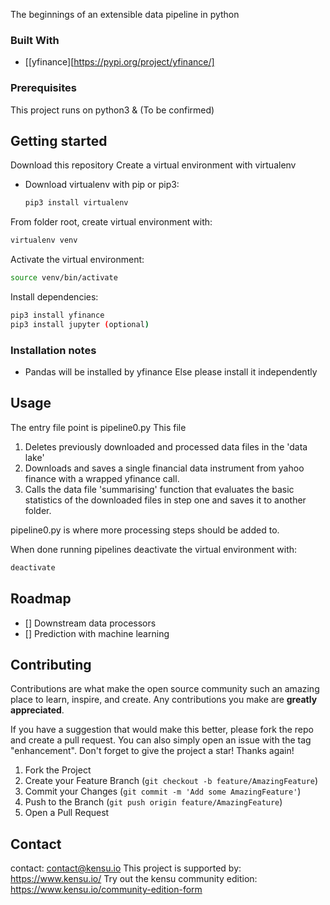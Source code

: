The beginnings of an extensible data pipeline in python

### Built With

- [[yfinance][https://pypi.org/project/yfinance/]

### Prerequisites

This project runs on python3 & (To be confirmed)

## Getting started

Download this repository
Create a virtual environment with virtualenv

- Download virtualenv with pip or pip3:
  ```sh
  pip3 install virtualenv
  ```

From folder root, create virtual environment with:

```sh
virtualenv venv
```

Activate the virtual environment:

```sh
source venv/bin/activate
```

Install dependencies:

```sh
pip3 install yfinance
pip3 install jupyter (optional)
```

### Installation notes

- Pandas will be installed by yfinance
  Else please install it independently

## Usage

The entry file point is pipeline0.py
This file

1. Deletes previously downloaded and processed data files in the 'data lake'
2. Downloads and saves a single financial data instrument from yahoo finance with a wrapped yfinance call.
3. Calls the data file 'summarising' function that evaluates the basic statistics of the downloaded files in step one and saves it to another folder.

pipeline0.py is where more processing steps should be added to.

When done running pipelines deactivate the virtual environment with:

```sh
deactivate
```

## Roadmap

- [] Downstream data processors
- [] Prediction with machine learning

## Contributing

Contributions are what make the open source community such an amazing place to learn, inspire, and create. Any contributions you make are **greatly appreciated**.

If you have a suggestion that would make this better, please fork the repo and create a pull request. You can also simply open an issue with the tag "enhancement".
Don't forget to give the project a star! Thanks again!

1. Fork the Project
2. Create your Feature Branch (`git checkout -b feature/AmazingFeature`)
3. Commit your Changes (`git commit -m 'Add some AmazingFeature'`)
4. Push to the Branch (`git push origin feature/AmazingFeature`)
5. Open a Pull Request

## Contact

contact: contact@kensu.io
This project is supported by: https://www.kensu.io/
Try out the kensu community edition: https://www.kensu.io/community-edition-form
